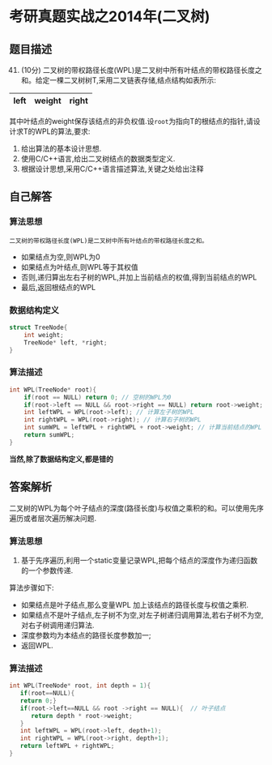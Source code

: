 # 考研真题实战之2014年(二叉树)

## 题目描述

41. (10分) 二叉树的带权路径长度(WPL)是二叉树中所有叶结点的带权路径长度之和。给定一棵二叉树树T,采用二叉链表存储,结点结构如表所示:


| left | weight | right |
| ---- | ------ | ----- |

其中叶结点的weight保存该结点的非负权值.设`root`为指向T的根结点的指针,请设计求T的WPL的算法,要求:

1. 给出算法的基本设计思想.
2. 使用C/C++语言,给出二叉树结点的数据类型定义.
3. 根据设计思想,采用C/C++语言描述算法,关键之处给出注释

## 自己解答

### 算法思想
    二叉树的带权路径长度(WPL)是二叉树中所有叶结点的带权路径长度之和。

- 如果结点为空,则WPL为0
- 如果结点为叶结点,则WPL等于其权值
- 否则,递归算出左右子树的WPL,并加上当前结点的权值,得到当前结点的WPL
- 最后,返回根结点的WPL

### 数据结构定义

```c++
struct TreeNode{
    int weight;
    TreeNode* left, *right;
}
```

### 算法描述


```c++
int WPL(TreeNode* root){
    if(root == NULL) return 0; // 空树的WPL为0
    if(root->left == NULL && root->right == NULL) return root->weight; // 叶结点的WPL等于其权值
    int leftWPL = WPL(root->left); // 计算左子树的WPL
    int rightWPL = WPL(root->right); // 计算右子树的WPL
    int sumWPL = leftWPL + rightWPL + root->weight; // 计算当前结点的WPL
    return sumWPL;
}
```
**当然,除了数据结构定义,都是错的**
##  答案解析
二叉树的WPL为每个叶子结点的深度(路径长度)与权值之乘积的和。可以使用先序遍历或者层次遍历解决问题.

### 算法思想
1. 基于先序遍历,利用一个static变量记录WPL,把每个结点的深度作为递归函数的一个参数传递.

算法步骤如下:
- 如果结点是叶子结点,那么变量WPL 加上该结点的路径长度与权值之乘积.
- 如果结点不是叶子结点,左子树不为空,对左子树递归调用算法,若右子树不为空,对右子树调用递归算法.
- 深度参数均为本结点的路径长度参数加一;
- 返回WPL.

### 算法描述

```c++
int WPL(TreeNode* root, int depth = 1){
   if(root==NULL){
   return 0;}
   if(root->left==NULL && root ->right == NULL){  // 叶子结点
      return depth * root->weight;
   }
   int leftWPL = WPL(root->left, depth+1);
   int rightWPL = WPL(root->right, depth+1);
   return leftWPL + rightWPL;
}
   
```


















